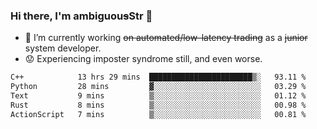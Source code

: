 ### Hi there, I'm ambiguou~~s~~Str 👋

<!--
**ambiguoustexture/ambiguoustexture** is a ✨ _special_ ✨ repository because its `README.md` (this file) appears on your GitHub profile.

Here are some ideas to get you started:
-->
- 🔭 I’m currently working ~~on automated/low-latency trading~~ as a ~~junior~~ system developer.
- :worried: Experiencing imposter syndrome still, and even worse.

<!--START_SECTION:waka-->

```txt
C++            13 hrs 29 mins  ███████████████████████▒░   93.11 %
Python         28 mins         ▓░░░░░░░░░░░░░░░░░░░░░░░░   03.29 %
Text           9 mins          ▒░░░░░░░░░░░░░░░░░░░░░░░░   01.12 %
Rust           8 mins          ▒░░░░░░░░░░░░░░░░░░░░░░░░   00.98 %
ActionScript   7 mins          ▒░░░░░░░░░░░░░░░░░░░░░░░░   00.81 %
```

<!--END_SECTION:waka-->

